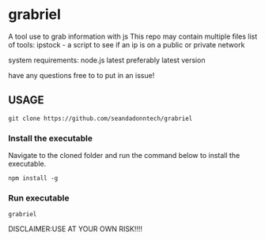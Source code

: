 # grabriel
A tool use to grab information with js
This repo may contain multiple files 
   list of tools:
ipstock - a script to see if an ip is on a public or private network



system requirements: node.js latest preferably latest version


have any questions free to to put in an issue!

## USAGE
```
git clone https://github.com/seandadonntech/grabriel
```

### Install the executable
Navigate to the cloned folder and run the command below to install the executable.
```
npm install -g
```

### Run executable
```
grabriel
```

<!---
![_d8dd7ecd-4320-42ff-9709-5ba4d6631155](https://github.com/seandadonntech/grabriel/assets/72393350/3a2d91c5-268c-4de1-a1b2-3dde6bbf8a47)
-->

DISCLAIMER:USE AT YOUR OWN RISK!!!!
